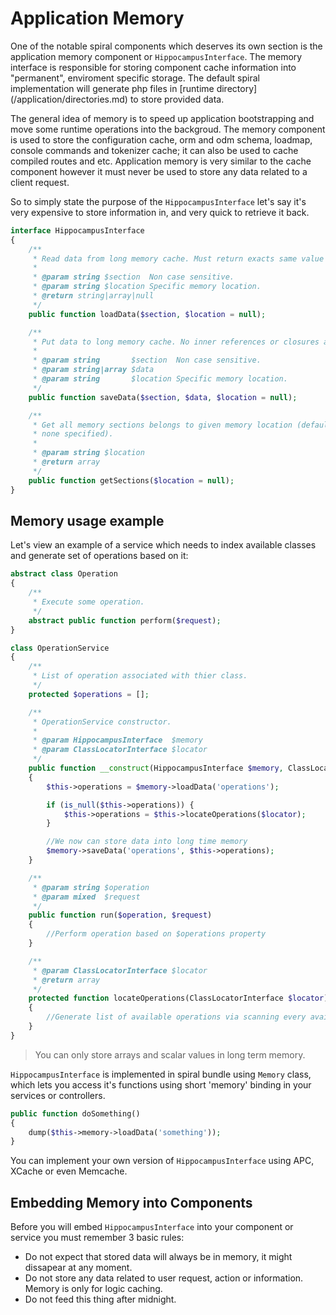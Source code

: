 # Application Memory
One of the notable spiral components which deserves its own section is the application memory component or `HippocampusInterface`. The memory interface is responsible
for storing component cache information into "permanent", enviroment specific storage. The default spiral implementation will generate php files in [runtime
directory] (/application/directories.md) to store provided data.

The general idea of memory is to speed up application bootstrapping and move some runtime operations into the backgroud. The memory component is used to store the configuration cache,
orm and odm schema, loadmap, console commands and tokenizer cache; it can also be used to cache compiled routes and etc. Application memory is very similar to the cache component however it must never be used to store any data related to a client request.

So to simply state the purpose of the `HippocampusInterface` let's say it's very expensive to store information in, and very quick to retrieve it back.

```php
interface HippocampusInterface
{
    /**
     * Read data from long memory cache. Must return exacts same value as saved or null.
     *
     * @param string $section  Non case sensitive.
     * @param string $location Specific memory location.
     * @return string|array|null
     */
    public function loadData($section, $location = null);

    /**
     * Put data to long memory cache. No inner references or closures are allowed.
     *
     * @param string       $section  Non case sensitive.
     * @param string|array $data
     * @param string       $location Specific memory location.
     */
    public function saveData($section, $data, $location = null);

    /**
     * Get all memory sections belongs to given memory location (default location to be used if
     * none specified).
     *
     * @param string $location
     * @return array
     */
    public function getSections($location = null);
}
```

## Memory usage example
Let's view an example of a service which needs to index available classes and generate set of operations based on it:

```php
abstract class Operation 
{
    /**
     * Execute some operation.
     */
    abstract public function perform($request);
}

class OperationService
{
    /**
     * List of operation associated with thier class.
     */
    protected $operations = [];

    /**
     * OperationService constructor.
     *
     * @param HippocampusInterface  $memory
     * @param ClassLocatorInterface $locator
     */
    public function __construct(HippocampusInterface $memory, ClassLocatorInterface $locator)
    {
        $this->operations = $memory->loadData('operations');

        if (is_null($this->operations)) {
            $this->operations = $this->locateOperations($locator);
        }

        //We now can store data into long time memory
        $memory->saveData('operations', $this->operations);
    }

    /**
     * @param string $operation
     * @param mixed  $request
     */
    public function run($operation, $request)
    {
        //Perform operation based on $operations property
    }

    /**
     * @param ClassLocatorInterface $locator
     * @return array
     */
    protected function locateOperations(ClassLocatorInterface $locator)
    {
        //Generate list of available operations via scanning every available class
    }
}
```

> You can only store arrays and scalar values in long term memory.

`HippocampusInterface` is implemented in spiral bundle using `Memory` class, which lets you access it's functions using short 'memory' binding in your services or controllers.

```php
public function doSomething()
{
    dump($this->memory->loadData('something'));
}
```

You can implement your own version of `HippocampusInterface` using APC, XCache or even Memcache. 

## Embedding Memory into Components
Before you will embed `HippocampusInterface` into your component or service you must remember 3 basic rules:
* Do not expect that stored data will always be in memory, it might dissapear at any moment.
* Do not store any data related to user request, action or information. Memory is only for logic caching.
* Do not feed this thing after midnight.
